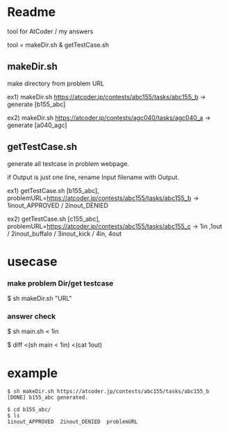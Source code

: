 # Readme

tool for AtCoder / my answers

tool = makeDir.sh & getTestCase.sh

## makeDir.sh

make directory from problem URL

ex1) makeDir.sh https://atcoder.jp/contests/abc155/tasks/abc155_b
-> generate [b155\_abc]

ex2) makeDir.sh https://atcoder.jp/contests/agc040/tasks/agc040_a
-> generate [a040\_agc] 

## getTestCase.sh

generate all testcase in problem webpage.

if Output is just one line, rename Input filename with Output.

ex1) getTestCase.sh [b155\_abc], problemURL=https://atcoder.jp/contests/abc155/tasks/abc155_b
-> 1inout\_APPROVED / 2inout\_DENIED

ex2) getTestCase.sh [c155\_abc], problemURL=https://atcoder.jp/contests/abc155/tasks/abc155_c 
-> 1in ,1out / 2inout\_buffalo / 3inout\_kick / 4in, 4out


# usecase


### make problem Dir/get testcase
$ sh makeDir.sh "URL" 

### answer check

$ sh main.sh < 1in

$ diff <(sh main < 1in) <(cat 1out)


# example

```
$ sh makeDir.sh https://atcoder.jp/contests/abc155/tasks/abc155_b
[DONE] b155_abc generated.

$ cd b155_abc/
$ ls
1inout_APPROVED  2inout_DENIED  problemURL


```
